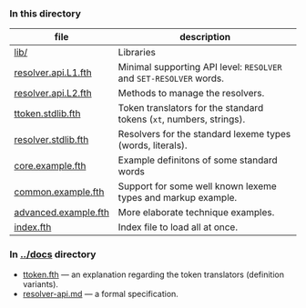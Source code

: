 ### In this directory

file | description
--- | ---
[lib/](../../../tree/master/lexeme-translator/lib)  | Libraries
[resolver.api.L1.fth](resolver.api.L1.fth)          | Minimal supporting API level: `RESOLVER` and `SET-RESOLVER` words.
[resolver.api.L2.fth](resolver.api.L2.fth)          | Methods to manage the resolvers.
[ttoken.stdlib.fth](ttoken.stdlib.fth)              | Token translators for the standard tokens (`xt`, numbers, strings).
[resolver.stdlib.fth](resolver.stdlib.fth)          | Resolvers for the standard lexeme types (words, literals).
[core.example.fth](core.example.fth)                | Example definitons of some standard words
[common.example.fth](common.example.fth)            | Support for some well known lexeme types and markup example.
[advanced.example.fth](advanced.example.fth)        | More elaborate technique examples.
[index.fth](index.fth)                              | Index file to load all at once.


### In [../docs](../../../tree/master/docs) directory

 - [ttoken.fth](../docs/ttoken.fth) — an explanation regarding the token translators (definition variants).
 - [resolver-api.md](../docs/resolver-api.md) — a formal specification.
